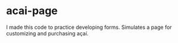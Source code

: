 # acai-page
I made this code to practice developing forms. Simulates a page for customizing and purchasing açaí.
